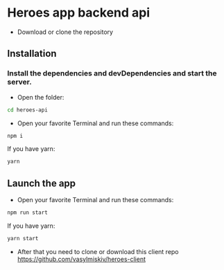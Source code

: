 # Heroes app backend api

- Download or clone the repository

## Installation
### Install the dependencies and devDependencies and start the server.
- Open the folder:
```sh
cd heroes-api
```
- Open your favorite Terminal and run these commands:
```sh
npm i
```
If you have yarn:
```sh
yarn
```

## Launch the app

- Open your favorite Terminal and run these commands:
```sh
npm run start
```
If you have yarn:
```sh
yarn start
```
- After that you need to clone or download this client repo https://github.com/vasylmiskiv/heroes-client

